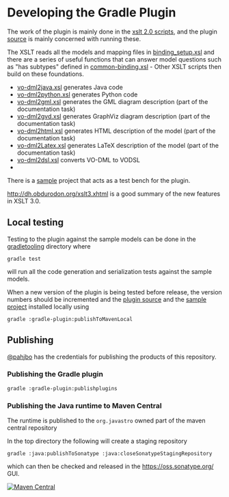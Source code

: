 Developing the Gradle Plugin
============================

The work of the plugin is mainly done in the [xslt 2.0 scripts](./xslt), and the plugin 
[source](./gradletooling/gradle-plugin/src/main/kotlin/net/ivoa/vodml/gradle/plugin) is 
mainly concerned with running these.

The XSLT reads all the models and mapping files in [binding_setup.xsl](./xslt/binding_setup.xsl) and there are a series 
of useful functions that can answer model questions such as "has subtypes" defined in [common-binding.xsl](./xslt/common-binding.xsl) - Other XSLT scripts then build on these foundations.

* [vo-dml2java.xsl](./xslt/vo-dml2java.xsl) generates Java code 
* [vo-dml2python.xsl](./xslt/vo-dml2python.xsl) generates Python code
* [vo-dml2gml.xsl](./xslt/vo-dml2gml.xsl) generates the GML diagram description (part of the documentation task)
* [vo-dml2gvd.xsl](./xslt/vo-dml2gvd.xsl) generates GraphViz diagram description (part of the documentation task)
* [vo-dml2html.xsl](./xslt/vo-dml2html.xsl) generates HTML description of the model (part of the documentation task)
* [vo-dml2Latex.xsl](./xslt/vo-dml2Latex.xsl) generates LaTeX description of the model (part of the documentation task)
* [vo-dml2dsl.xsl](./xslt/vo-dml2dsl.xsl) converts VO-DML to VODSL
* 
There is a [sample](./gradletooling/sample) project that acts as a test bench for the plugin.

http://dh.obdurodon.org/xslt3.xhtml is a good summary of the new features in XSLT 3.0.

## Local testing

Testing to the plugin against the sample models can be done in the [gradletooling](./gradletooling) directory where

```shell
gradle test
```
will run all the code generation and serialization tests against the sample models.

When a new version of the plugin is being tested before release, the version numbers should be incremented and the [plugin source](./gradletooling/gradle-plugin/build.gradle.kts) and the [sample project](./gradletooling/sample/build.gradle.kts)
installed locally using

```shell
gradle :gradle-plugin:publishToMavenLocal
```

## Publishing

[@pahjbo](https://github.com/pahjbo) has the credentials for publishing the products of this repository.

### Publishing the Gradle plugin

```shell
gradle :gradle-plugin:publishplugins
```

### Publishing the Java runtime to Maven Central

The runtime is published to the `org.javastro` owned part of the maven central repository

In the top directory the following will create a staging repository

```shell
gradle :java:publishToSonatype :java:closeSonatypeStagingRepository
```

which can then be checked and released in the https://oss.sonatype.org/ GUI.

[![Maven Central](https://img.shields.io/maven-central/v/org.javastro.ivoa.vo-dml/vodml-runtime.svg?label=VODML%20Runtime)](https://search.maven.org/search?q=g:%22org.javastro.ivoa.vo-dml%22%20AND%20a:%22vodml-runtime%22)